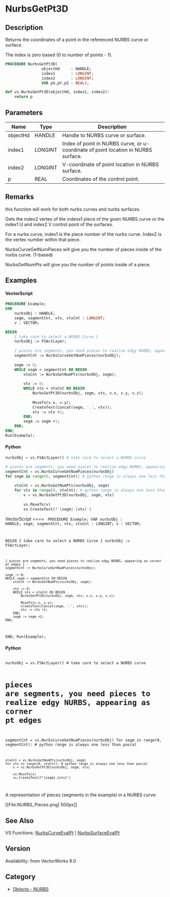 # NurbsGetPt3D

## Description
Returns the coordinates of a point in the referenced NURBS curve or surface.

The index is zero based (0 to number of points - 1).

```pascal
PROCEDURE NurbsGetPt3D(
				objectHd     : HANDLE;
				index1       : LONGINT;
				index2       : LONGINT;
				VAR pX,pY,pZ : REAL);
```

```python
def vs.NurbsGetPt3D(objectHd, index1, index2):
    return p
```

## Parameters
|Name|Type|Description|
|---|---|---|
|objectHd|HANDLE|Handle to NURBS curve or surface.|
|index1|LONGINT|Index of point in NURBS curve, or u-coordinate of point location in NURBS surface.|
|index2|LONGINT|V-coordinate of point location in NURBS surface.|
|p|REAL|Coordinates of the control point.|

## Remarks
this function will work for both nurbs curves and nurbs surfaces. 

Gets the index2 vertex of the indexe1 piece of the given NURBS curve or the index1 U and index2 V control point of the surfaces.

For a nurbs curve, index1 is the piece number of the nurbs curve. Index2 is the vertex number within that piece.

NurbsCurveGetNumPieces will give you the number of pieces inside of the nurbs curve. (1-based)

NurbsGetNumPts will give you the number of points inside of a piece.

## Examples
#### VectorScript ####
```pascal
PROCEDURE Example;
VAR
    nurbsObj : HANDLE;
    segm, segmentCnt, vtx, vtxCnt : LONGINT;
    v : VECTOR;

BEGIN
    { take care to select a NURBS Curve }
    nurbsObj := FSActLayer;
	
    { pieces are segments, you need pieces to realize edgy NURBS, appearing as corner pt edges }
    segmentCnt := NurbsCurveGetNumPieces(nurbsObj);
   
    segm := 0;
    WHILE segm < segmentCnt DO BEGIN
        vtxCnt := NurbsGetNumPts(nurbsObj, segm);
        
        vtx := 0;
        WHILE vtx < vtxCnt DO BEGIN
            NurbsGetPt3D(nurbsObj, segm, vtx, v.x, v.y, v.z);
			
            MoveTo(v.x, v.y);
            CreateText(Concat(segm, '.', vtx));
            vtx := vtx +1;
        END;
        segm := segm +1;
    END;
END;
Run(Example);
```
#### Python ####
```python
nurbsObj = vs.FSActLayer() # take care to select a NURBS curve

# pieces are segments, you need pieces to realize edgy NURBS, appearing as corner pt edges
segmentCnt = vs.NurbsCurveGetNumPieces(nurbsObj) 
for segm in range(0, segmentCnt): # python range is always one less than pascal
	
	vtxCnt = vs.NurbsGetNumPts(nurbsObj, segm)
	for vtx in range(0, vtxCnt): # python range is always one less than pascal
		v = vs.NurbsGetPt3D(nurbsObj, segm, vtx)
		
		vs.MoveTo(v)
		vs.CreateText(f'{segm}.{vtx}')
```
VectorScript ====
<code lang="pas">
PROCEDURE Example;
VAR
    nurbsObj : HANDLE;
    segm, segmentCnt, vtx, vtxCnt : LONGINT;
    v : VECTOR;

BEGIN
    { take care to select a NURBS Curve }
    nurbsObj := FSActLayer;
	
    { pieces are segments, you need pieces to realize edgy NURBS, appearing as corner pt edges }
    segmentCnt := NurbsCurveGetNumPieces(nurbsObj);
   
    segm := 0;
    WHILE segm < segmentCnt DO BEGIN
        vtxCnt := NurbsGetNumPts(nurbsObj, segm);
        
        vtx := 0;
        WHILE vtx < vtxCnt DO BEGIN
            NurbsGetPt3D(nurbsObj, segm, vtx, v.x, v.y, v.z);
			
            MoveTo(v.x, v.y);
            CreateText(Concat(segm, '.', vtx));
            vtx := vtx +1;
        END;
        segm := segm +1;
    END;
END;
Run(Example);
</code>

#### Python ####
<code lang="py">
nurbsObj = vs.FSActLayer() # take care to select a NURBS curve

# pieces are segments, you need pieces to realize edgy NURBS, appearing as corner pt edges
segmentCnt = vs.NurbsCurveGetNumPieces(nurbsObj) 
for segm in range(0, segmentCnt): # python range is always one less than pascal
	
	vtxCnt = vs.NurbsGetNumPts(nurbsObj, segm)
	for vtx in range(0, vtxCnt): # python range is always one less than pascal
		v = vs.NurbsGetPt3D(nurbsObj, segm, vtx)
		
		vs.MoveTo(v)
		vs.CreateText(f'{segm}.{vtx}')
</code>

A representation of pieces (segments in the example) in a NURBS curve:

[[File:NURBS_Pieces.png| 500px]]

## See Also
VS Functions:
[NurbsCurveEvalPt](NurbsCurveEvalPt.md) 
| [NurbsSurfaceEvalPt](NurbsSurfaceEvalPt.md)

## Version
Availability: from VectorWorks 9.0

## Category
* [Objects - NURBS](../Categories/Objects%20-%20NURBS.md)
